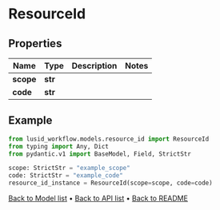 # ResourceId

## Properties
Name | Type | Description | Notes
------------ | ------------- | ------------- | -------------
**scope** | **str** |  | 
**code** | **str** |  | 
## Example

```python
from lusid_workflow.models.resource_id import ResourceId
from typing import Any, Dict
from pydantic.v1 import BaseModel, Field, StrictStr

scope: StrictStr = "example_scope"
code: StrictStr = "example_code"
resource_id_instance = ResourceId(scope=scope, code=code)

```

[Back to Model list](../README.md#documentation-for-models) &#8226; [Back to API list](../README.md#documentation-for-api-endpoints) &#8226; [Back to README](../README.md)

